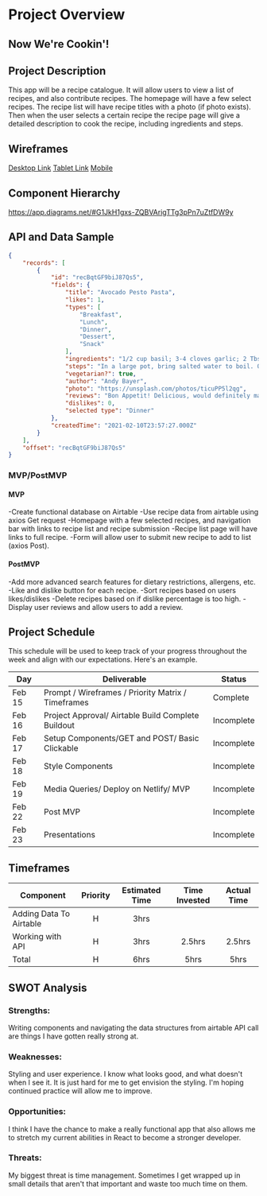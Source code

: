 # Project Overview

## Now We're Cookin'!


## Project Description

This app will be a recipe catalogue. It will allow users to view a list of recipes, and also contribute recipes. The homepage will have a few select recipes.
The recipe list will have recipe titles with a photo (if photo exists). Then when the user selects a certain recipe the recipe page will give a detailed description to cook the recipe, including ingredients and steps. 

## Wireframes

[Desktop Link](https://wireframe.cc/pro/pp/644724e32415092)
[Tablet Link](https://wireframe.cc/pro/pp/7d7cc787e415010)
[Mobile](https://wireframe.cc/pro/pp/9d9819bbe415093)
## Component Hierarchy

https://app.diagrams.net/#G1JkH1gxs-ZQBVArigTTg3pPn7uZtfDW9y

## API and Data Sample

```json
{
    "records": [
        {
            "id": "recBqtGF9biJ87Qs5",
            "fields": {
                "title": "Avocado Pesto Pasta",
                "likes": 1,
                "types": [
                    "Breakfast",
                    "Lunch",
                    "Dinner",
                    "Dessert",
                    "Snack"
                ],
                "ingredients": "1/2 cup basil; 3-4 cloves garlic; 2 Tbs olive oil; 2 avocados, pitted; 3/4-1 tsp salt to taste; black pepper; 1lb pasta of choice",
                "steps": "In a large pot, bring salted water to boil. Once Boiling, cook pasta according to package directions;  Make sauce in food processor. Combine basil and...",
                "vegetarian?": true,
                "author": "Andy Bayer",
                "photo": "https://unsplash.com/photos/ticuPP5l2qg",
                "reviews": "Bon Appetit! Delicious, would definitely make again;",
                "dislikes": 0,
                "selected type": "Dinner"
            },
            "createdTime": "2021-02-10T23:57:27.000Z"
        }
    ],
    "offset": "recBqtGF9biJ87Qs5"
}
```

### MVP/PostMVP
 
#### MVP 
-Create functional database on Airtable
-Use recipe data from airtable using axios Get request
-Homepage with a few selected recipes, and navigation bar with links to recipe list and recipe submission
-Recipe list page will have links to full recipe.
-Form will allow user to submit new recipe to add to list (axios Post).


#### PostMVP  
-Add more advanced search features for dietary restrictions, allergens, etc. 
-Like and dislike button for each recipe. 
-Sort recipes based on users likes/dislikes
-Delete recipes based on if dislike percentage is too high.
-Display user reviews and allow users to add a review.

## Project Schedule

This schedule will be used to keep track of your progress throughout the week and align with our expectations. Here's an example.

|  Day | Deliverable | Status
|---|---| ---|
|Feb 15| Prompt / Wireframes / Priority Matrix / Timeframes | Complete
|Feb 16| Project Approval/ Airtable Build Complete Buildout | Incomplete
|Feb 17| Setup Components/GET and POST/ Basic Clickable | Incomplete 
|Feb 18| Style Components | Incomplete
|Feb 19| Media Queries/ Deploy on Netlify/ MVP | Incomplete
|Feb 22| Post MVP | Incomplete
|Feb 23| Presentations | Incomplete

## Timeframes

| Component | Priority | Estimated Time | Time Invested | Actual Time |
| --- | :---: |  :---: | :---: | :---: |
| Adding Data To Airtable | H | 3hrs|  |  |
| Working with API | H | 3hrs| 2.5hrs | 2.5hrs |
| Total | H | 6hrs| 5hrs | 5hrs |

## SWOT Analysis

### Strengths:
Writing components and navigating the data structures from airtable API call are things I have gotten really strong at. 

### Weaknesses:
Styling and user experience. I know what looks good, and what doesn't when I see it. It is just hard for me to get envision the styling. I'm hoping continued
practice will allow me to improve.

### Opportunities:
I think I have the chance to make a really functional app that also allows me to stretch my current abilities in React to become a stronger developer. 

### Threats:
My biggest threat is time management. Sometimes I get wrapped up in small details that aren't that important and waste too much time on them. 

